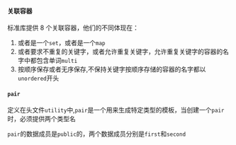 #### 关联容器

标准库提供 8 个关联容器，他们的不同体现在：

1. 或者是一个```set```，或者是一个```map```
2. 或者要求不重复的关键字，或者允许重复关键字，允许重复关键字的容器的名字中都包含单词```multi```
3. 按顺序保存或者无序保存,不保持关键字按顺序存储的容器的名字都以```unordered```开头

#### ```pair```

定义在头文件```utility```中,```pair```是一个用来生成特定类型的模板，当创建一个```pair```时，必须提供两个类型名

```pair```的数据成员是```public```的，两个数据成员分别是```first```和```second```

